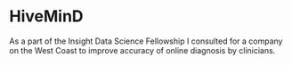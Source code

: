 # HiveMinD
As a part of the Insight Data Science Fellowship I consulted for a company on the West Coast to improve accuracy of online diagnosis by clinicians.
